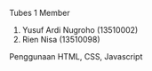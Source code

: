 Tubes 1 Member
1. Yusuf Ardi Nugroho (13510002)
2. Rien Nisa          (13510098)

Penggunaan HTML, CSS, Javascript
